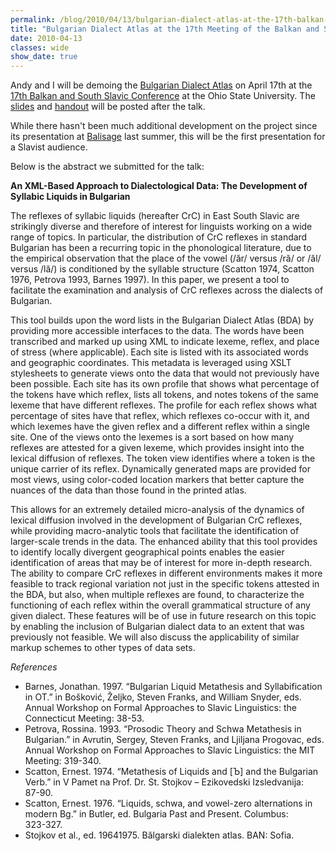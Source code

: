 ```yaml
---
permalink: /blog/2010/04/13/bulgarian-dialect-atlas-at-the-17th-balkan-and-south-slavic-conference/
title: "Bulgarian Dialect Atlas at the 17th Meeting of the Balkan and South Slavic"
date: 2010-04-13
classes: wide
show_date: true
---
```

<p>Andy and I will be demoing the <a href="http://links.quinndombrowski.com/atlas">Bulgarian Dialect Atlas</a> on April 17th at the <a href="http://bss17.osu.edu/program.html">17th Balkan and South Slavic Conference</a> at the Ohio State University. The <a data-file-id="50" href="/assets/files/dombrowski2_2010_slides.pdf">slides</a> and <a data-file-id="49" href="/assets/files/dombrowski2_2010.pdf">handout</a> will be posted after the talk.</p>
<p>While there hasn't been much additional development on the project since its presentation at <a href="http://www.balisage.net/">Balisage</a> last summer, this will be the first presentation for a Slavist audience.</p>
<p>Below is the abstract we submitted for the talk:</p>
<p><strong>An XML-­Based Approach to Dialectological Data: The Development of Syllabic Liquids in Bulgarian</strong></p>
<p>The reflexes of syllabic liquids (hereafter CrC) in East South Slavic are strikingly diverse and therefore of interest for linguists working on a wide range of topics. In particular, the distribution of CrC reflexes in standard Bulgarian has been a recurring topic in the phonological literature, due to the empirical observation that the place of the vowel (/ăr/ versus /ră/ or /ăl/ versus /lă/) is conditioned by the syllable structure (Scatton 1974, Scatton 1976, Petrova 1993, Barnes 1997). In this paper, we present a tool to facilitate the examination and analysis of CrC reflexes across the dialects of Bulgarian.</p>
<p>This tool builds upon the word lists in the Bulgarian Dialect Atlas (BDA) by providing more accessible interfaces to the data. The words have been transcribed and marked up using XML to indicate lexeme, reflex, and place of stress (where applicable). Each site is listed with its associated words and geographic coordinates. This metadata is leveraged using XSLT stylesheets to generate views onto the data that would not previously have been possible. Each site has its own profile that shows what percentage of the tokens have which reflex, lists all tokens, and notes tokens of the same lexeme that have different reflexes. The profile for each reflex shows what percentage of sites have that reflex, which reflexes co­-occur with it, and which lexemes have the given reflex and a different reflex within a single site. One of the views onto the lexemes is a sort based on how many reflexes are attested for a given lexeme, which provides insight into the lexical diffusion of reflexes. The token view identifies where a token is the unique carrier of its reflex. Dynamically generated maps are provided for most views, using color­-coded location markers that better capture the nuances of the data than those found in the printed atlas.</p>
<p>This allows for an extremely detailed micro-analysis of the dynamics of lexical diffusion involved in the development of Bulgarian CrC reflexes, while providing macro-analytic tools that facilitate the identification of larger­-scale trends in the data. The enhanced ability that this tool provides to identify locally divergent geographical points enables the easier identification of areas that may be of interest for more in­-depth research. The ability to compare CrC reflexes in different environments makes it more feasible to track regional variation not just in the specific tokens attested in the BDA, but also, when multiple reflexes are found, to characterize the functioning of each reflex within the overall grammatical structure of any given dialect. These features will be of use in future research on this topic by enabling the inclusion of Bulgarian dialect data to an extent that was previously not feasible. We will also discuss the applicability of similar markup schemes to other types of data sets.</p>
<p><em>References</em></p>
<ul>
<li>Barnes, Jonathan. 1997. “Bulgarian Liquid Metathesis and Syllabification in OT.” in Bošković, Željko, Steven Franks, and William Snyder, eds. Annual Workshop on Formal Approaches to Slavic Linguistics: the Connecticut Meeting: 38­-53.</li>
<li>Petrova, Rossina. 1993. “Prosodic Theory and Schwa Metathesis in Bulgarian.” in Avrutin, Sergey, Steven Franks, and Ljiljana Progovac, eds. Annual Workshop on Formal Approaches to Slavic Linguistics: the MIT Meeting: 319-­340.</li>
<li>Scatton, Ernest. 1974. “Metathesis of Liquids and [Ъ] and the Bulgarian Verb.” in V Pamet na Prof. Dr. St. Stojkov – Ezikovedski Izsledvanija: 87­-90.</li>
<li>Scatton, Ernest. 1976. “Liquids, schwa, and vowel­-zero alternations in modern Bg.” in Butler, ed. Bulgaria Past and Present. Columbus: 323­-327.</li>
<li>Stojkov et al., ed. 1964­1975. Bălgarski dialekten atlas. BAN: Sofia.</li>
</ul>
